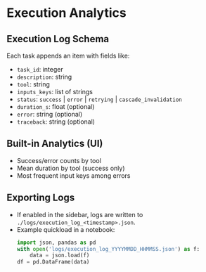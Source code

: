 # Execution Analytics

## Execution Log Schema
Each task appends an item with fields like:
- `task_id`: integer
- `description`: string
- `tool`: string
- `inputs_keys`: list of strings
- `status`: `success` | `error` | `retrying` | `cascade_invalidation`
- `duration_s`: float (optional)
- `error`: string (optional)
- `traceback`: string (optional)

## Built-in Analytics (UI)
- Success/error counts by tool
- Mean duration by tool (success only)
- Most frequent input keys among errors

## Exporting Logs
- If enabled in the sidebar, logs are written to `./logs/execution_log_<timestamp>.json`.
- Example quickload in a notebook:
  ```python
  import json, pandas as pd
  with open('logs/execution_log_YYYYMMDD_HHMMSS.json') as f:
      data = json.load(f)
  df = pd.DataFrame(data)
  ```
